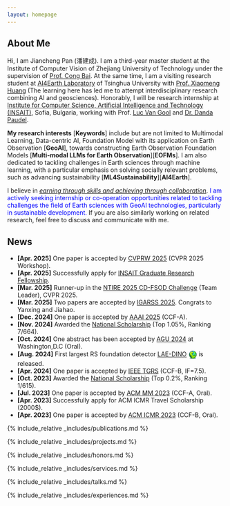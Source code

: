 ```yaml
---
layout: homepage
---
```


## About Me

Hi, I am Jiancheng Pan (<span style="font-family: 'Ma Shan Zheng', cursive;">潘建成</span>). I am a third-year master student at the Institute of Computer Vision of Zhejiang University of Technology under the supervision of <a href="https://scholar.google.com/citations?user=XGZ4UZgAAAAJ&hl=en&oi=ao">Prof. Cong Bai</a>. At the same time, I am a visiting research student at <a href="https://github.com/AI4EarthLab">AI4Earth Laboratory</a>  of Tsinghua University with <a href="https://scholar.google.com/citations?user=yH9OkqYAAAAJ&hl=en">Prof. Xiaomeng Huang</a> (The learning here has led me to attempt interdisciplinary research combining AI and geosciences). Honorably, I will be research internship at <a href="https://insait.ai/">Institute for Computer Science, Artificial Intelligence and Technology (INSAIT)</a>, Sofia, Bulgaria, working with Prof. <a href="https://scholar.google.com/citations?user=TwMib_QAAAAJ&hl=en">Luc Van Gool</a> and <a href="https://scholar.google.ch/citations?user=W43pvPkAAAAJ&hl=en">Dr. Danda Paudel</a>.
<!-- Before that, I received the B.E. degree from Jiangxi Normal University in 2022, under the supervision of <a href="https://scholar.google.com/citations?user=ZO3KGykAAAAJ&hl=en&oi=ao">Prof. Aiwen Jiang</a>. -->

<!-- ## Research Interests -->
**My research interests** [**Keywords**] include but are not limited to Multimodal Learning, Data-centric AI, Foundation Model with its application on Earth Observation [**GeoAI**], towards constructing Earth Observation Foundation Models [**Multi-modal LLMs for Earth Observation**][**EOFMs**]. I am also dedicated to tackling challenges in Earth sciences through machine learning, with a particular emphasis on solving socially relevant problems, such as advancing sustainability [**ML4Sustainability**][**AI4Earth**].
<!-- - **AI4EO**: Multimodal Learning, Data-centric AI, Foundation Model -->
<!-- - **AI4Earth**: ML4Sustainability -->

I believe in *<u>earning through skills and achieving through collaboration</u>*. <font color="blue">I am actively seeking internship or co-operation opportunities related to tackling challenges the field of Earth sciences with GeoAI technologies, particularly in sustainable development.</font> If you are also similarly working on related research, feel free to discuss and communicate with me.

## News

- **[Apr. 2025]** One paper is accepted by <a href="https://cvpr.thecvf.com//">CVPRW 2025</a> (CVPR 2025 Workshop).
- **[Apr. 2025]** Successfully apply for <a href="https://insait.ai/grf/">INSAIT Graduate Research Fellowship</a>.
- **[Mar. 2025]** Runner-up in the <a href="https://codalab.lisn.upsaclay.fr/competitions/21851#learn_the_details">NTIRE 2025 CD-FSOD Challenge</a> (Team Leader), CVPR 2025. 
- **[Mar. 2025]** Two papers are accepted by <a href="https://www.2025.ieeeigarss.org/index.php">IGARSS 2025</a>. Congrats to Yanxing and Jiahao.
- **[Dec. 2024]** One paper is accepted by <a href="https://aaai.org/conference/aaai/aaai-25/">AAAI 2025</a> (CCF-A).
- **[Nov. 2024]** Awarded the <a href="">National Scholarship</a> (Top 1.05%, Ranking 7/664).
- **[Oct. 2024]** One abstract has been accepted by <a href="https://www.agu.org/annual-Meeting">AGU 2024</a> at Washington,D.C (Oral).
- **[Aug. 2024]** First largest RS foundation detector <a href="https://arxiv.org/abs/2408.09110">LAE-DINO</a> <img src="images/papers/lae-dino.png" style="vertical-align: middle;" alt="Logo" width="20"> is released.
- **[Apr. 2024]** One paper is accepted by <a href="https://ieeexplore.ieee.org/xpl/RecentIssue.jsp?punumber=36">IEEE TGRS</a> (CCF-B, IF=7.5).
- **[Oct. 2023]** Awarded the <a href="">National Scholarship</a> (Top 0.2%, Ranking 1/615).
- **[Jul. 2023]** One paper is accepted by <a href="https://www.acmmm2023.org/">ACM MM 2023</a> (CCF-A, Oral).
- **[Apr. 2023]** Successfully apply for ACM ICMR Travel Scholarship (2000$).
- **[Apr. 2023]** One paper is accepted by <a href="https://icmr2023.org/">ACM ICMR 2023</a> (CCF-B, Oral).

{% include_relative _includes/publications.md %}

{% include_relative _includes/projects.md %}

{% include_relative _includes/honors.md %}

{% include_relative _includes/services.md %}

{% include_relative _includes/talks.md %}

{% include_relative _includes/experiences.md %}

<!-- {% include_relative _includes/memberships.md %} -->